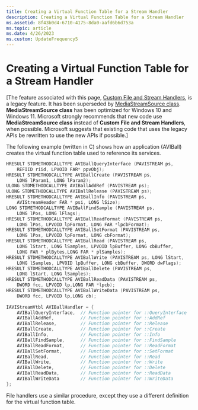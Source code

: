 ```yaml
---
title: Creating a Virtual Function Table for a Stream Handler
description: Creating a Virtual Function Table for a Stream Handler
ms.assetid: 8f43b0d4-6710-4175-8da0-aafd6b6d753a
ms.topic: article
ms.date: 4/26/2023
ms.custom: UpdateFrequency5
---
```


# Creating a Virtual Function Table for a Stream Handler

\[The feature associated with this page, [Custom File and Stream Handlers](/windows/win32/multimedia/custom-file-and-stream-handlers), is a legacy feature. It has been superseded by [MediaStreamSource class](/uwp/api/Windows.Media.Core.MediaStreamSource). **MediaStreamSource class** has been optimized for Windows 10 and Windows 11. Microsoft strongly recommends that new code use **MediaStreamSource class** instead of **Custom File and Stream Handlers**, when possible. Microsoft suggests that existing code that uses the legacy APIs be rewritten to use the new APIs if possible.\]

The following example (written in C) shows how an application (AVIBall) creates the virtual function table used to reference its services.


```C++
HRESULT STDMETHODCALLTYPE AVIBallQueryInterface (PAVISTREAM ps, 
    REFIID riid, LPVOID FAR* ppvObj); 
HRESULT STDMETHODCALLTYPE AVIBallCreate (PAVISTREAM ps, 
    LONG lParam1, LONG lParam2); 
ULONG STDMETHODCALLTYPE AVIBallAddRef (PAVISTREAM ps); 
ULONG STDMETHODCALLTYPE AVIBallRelease (PAVISTREAM ps); 
HRESULT STDMETHODCALLTYPE AVIBallInfo (PAVISTREAM ps, 
    AVIStreamHeader FAR * psi, LONG lSize); 
LONG STDMETHODCALLTYPE AVIBallFindSample (PAVISTREAM ps, 
    LONG lPos, LONG lFlags); 
HRESULT STDMETHODCALLTYPE AVIBallReadFormat (PAVISTREAM ps, 
    LONG lPos, LPVOID lpFormat, LONG FAR *lpcbFormat); 
HRESULT STDMETHODCALLTYPE AVIBallSetFormat (PAVISTREAM ps, 
    LONG lPos, LPVOID lpFormat, LONG cbFormat); 
HRESULT STDMETHODCALLTYPE AVIBallRead (PAVISTREAM ps, 
    LONG lStart, LONG lSamples, LPVOID lpBuffer, LONG cbBuffer, 
    LONG FAR * plBytes,LONG FAR * plSamples); 
HRESULT STDMETHODCALLTYPE AVIBallWrite (PAVISTREAM ps, LONG lStart, 
    LONG lSamples, LPVOID lpBuffer, LONG cbBuffer, DWORD dwFlags); 
HRESULT STDMETHODCALLTYPE AVIBallDelete (PAVISTREAM ps, 
    LONG lStart, LONG lSamples); 
HRESULT STDMETHODCALLTYPE AVIBallReadData (PAVISTREAM ps, 
    DWORD fcc, LPVOID lp,LONG FAR *lpcb); 
HRESULT STDMETHODCALLTYPE AVIBallWriteData (PAVISTREAM ps, 
    DWORD fcc, LPVOID lp,LONG cb); 
 
IAVIStreamVtbl AVIBallHandler = { 
    AVIBallQueryInterface,  // Function pointer for ::QueryInterface 
    AVIBallAddRef,          // Function pointer for ::AddRef 
    AVIBallRelease,         // Function pointer for ::Release 
    AVIBallCreate,          // Function pointer for ::Create 
    AVIBallInfo,            // Function pointer for ::Info 
    AVIBallFindSample,      // Function pointer for ::FindSample 
    AVIBallReadFormat,      // Function pointer for ::ReadFormat 
    AVIBallSetFormat,       // Function pointer for ::SetFormat 
    AVIBallRead,            // Function pointer for ::Read 
    AVIBallWrite,           // Function pointer for ::Write 
    AVIBallDelete,          // Function pointer for ::Delete 
    AVIBallReadData,        // Function pointer for ::ReadData 
    AVIBallWriteData        // Function pointer for ::WriteData 
}; 
```



File handlers use a similar procedure, except they use a different definition for the virtual function table.

 

 




